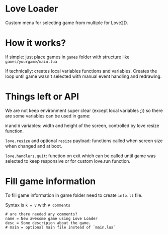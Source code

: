 # Love Loader

Custom menu for selecting game from multiple for Love2D.

# How it works?

If simple: just place games in `games` folder with structure like `games/yourgame/main.lua`

If technically: creates local variables functions and variables.
Creates the loop until game wasn't selected with manual event handling and redrawing.

# Things left or API

We are not keep environment super clear (except local variables ;))
so there are some variables can be used in game:

`W` and `H` variables: width and height of the screen, controlled by love.resize function.

`love.resize` and optional `resize` payload: functions called when screen size when changed and at boot.

`love.handlers.quit`: function on exit which can be called until game was selected to keep responsive or for custom love.run function.

# Fill game information

To fill game information in game folder need to create `info.ll` file.

Syntax is `k = v` with `# comments`

```
# are there needed any comments?
name = New awesome game using Love Loader
desc = Some descripion about the game.
# main = optional main file instead of `main.lua`
```
